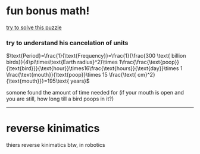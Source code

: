 # fun bonus math!

[try to solve this puzzle](https://www.youtube.com/watch?v=HEfHFsfGXjs)




### try to understand his cancelation of units
$\text{Period}=\frac{1}{\text{Frequency}}=\frac{1}{\frac{300
\text{ billion birds}}{4\pi\times\text{Earth radius}^2}\times
1\frac{\frac{\text{poop}}{\text{bird}}}{\text{hour}}\times16\frac{\text{hours}}{\text{day}}\times
1 \frac{\text{mouth}}{\text{poop}}\times 15 \frac{\text{
cm}^2}{\text{mouth}}}=195\text{ years}$

 somone found the amount of time needed for (if your mouth is open and you are still, how long till a bird poops in it?)

---
# reverse kinimatics
thiers reverse kinimatics btw, in robotics